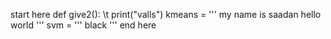 start here
def give2():
\t print("valls")
kmeans = '''
my name is saadan
hello world
'''
svm = '''
black
'''
end here

